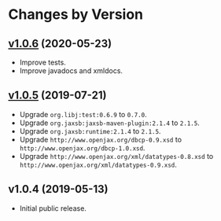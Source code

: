 # Changes by Version

## [v1.0.6](https://github.com/openjax/dbcp/compare/4ebc32116c4382d0ac8d8077db3f42f617e379a2..HEAD) (2020-05-23)
* Improve tests.
* Improve javadocs and xmldocs.

## [v1.0.5](https://github.com/openjax/dbcp/compare/8381da235a847ac52132bb87dd96cddaf2ca26d5..4ebc32116c4382d0ac8d8077db3f42f617e379a2) (2019-07-21)
* Upgrade `org.libj:test:0.6.9` to `0.7.0`.
* Upgrade `org.jaxsb:jaxsb-maven-plugin:2.1.4` to `2.1.5`.
* Upgrade `org.jaxsb:runtime:2.1.4` to `2.1.5`.
* Upgrade `http://www.openjax.org/dbcp-0.9.xsd` to `http://www.openjax.org/dbcp-1.0.xsd`.
* Upgrade `http://www.openjax.org/xml/datatypes-0.8.xsd` to `http://www.openjax.org/xml/datatypes-0.9.xsd`.

## v1.0.4 (2019-05-13)
* Initial public release.